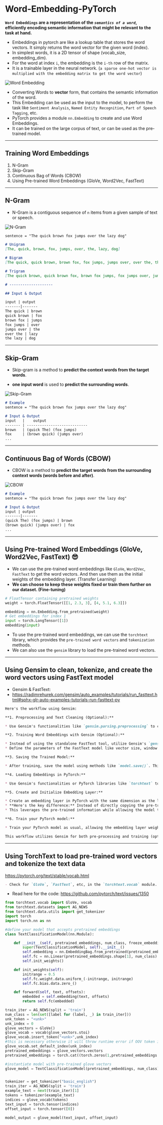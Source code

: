 # Word-Embedding-PyTorch

**`Word Embeddings` are a representation of the *`semantics of a word`*, efficiently encoding semantic information that might be relevant to the task at hand.**

- Embeddings in pytorch are like a lookup table that stores the word vectors. It simply returns the word vector for the given word (index).
- In simplest words, it is a 2D tensor of shape (vocab_size, embedding_dim).
- For the word at index `i`, the embedding is the `i-th` row of the matrix.
- It is a trainable layer in the neural network. (`a sparse one-hot vector is multiplied with the embedding matrix to get the word vector`)

![Word Embedding](./assets/Visualization-of-the-word-embedding-space.png)

- Converting Words to **vector** form, that contains the semantic information of the word.
- This Embedding can be used as the input to the model, to perform the task like `Sentiment Analysis`, `Named Entity Recognition`, `Part of Speech Tagging`, etc.
- PyTorch provides a module `nn.Embedding` to create and use Word Embeddings.
- It can be trained on the large corpus of text, or can be used as the pre-trained model.

---

## Training Word Embeddings

1. N-Gram
2. Skip-Gram
3. Continuous Bag of Words (CBOW)
4. Using Pre-trained Word Embeddings (GloVe, Word2Vec, FastText)

---

## N-Gram

- N-Gram is a contiguous sequence of `n` items from a given sample of text or speech.

![N-Gram](./assets/n-gram.jpg)
```markdown
sentence = "The quick brown fox jumps over the lazy dog"

# Unigram
[The, quick, brown, fox, jumps, over, the, lazy, dog]

# Bigram
[The quick, quick brown, brown fox, fox jumps, jumps over, over the, the lazy, lazy dog]

# Trigram
[The quick brown, quick brown fox, brown fox jumps, fox jumps over, jumps over the, over the lazy, the lazy dog]

# --------------------

## Input & Output

input | output
-------|-------
The quick | brown
quick brown | fox
brown fox | jumps
fox jumps | over
jumps over | the
over the | lazy
the lazy | dog
```

---

## Skip-Gram

- Skip-gram is a method to **predict the context words from the target words**.

- **one input word** is used to **predict the surrounding words**.

![Skip-Gram](./assets/skip-gram.png)

```markdown
# Example
sentence = "The quick brown fox jumps over the lazy dog"

# Input & Output
input   |    output
------- | ----------------------------
brown   | (quick The) (fox jumps)
fox     | (brown quick) (jumps over)
...
```

---

## Continuous Bag of Words (CBOW)

- CBOW is a method to **predict the target words from the surrounding context words (words before and after)**.

![CBOW](./assets/continuous-bag-of-words.png)

```markdown
# Example
sentence = "The quick brown fox jumps over the lazy dog"

# Input & Output
input | output
-------|-------
(quick The) (fox jumps) | brown
(brown quick) (jumps over) | fox
...
```

---

## Using Pre-trained Word Embeddings (GloVe, Word2Vec, FastText) 😎

- We can use the pre-trained word embeddings like `GloVe`, `Word2Vec`, `FastText` to get the word vectors. And then use them as the initial weights of the embedding layer. (Transfer Learning)
- **We can choose to keep these weights fixed or train them further on our dataset. (Fine-tuning)**

```python
# FloatTensor containing pretrained weights
weight = torch.FloatTensor([[1, 2.3, 3], [4, 5.1, 6.3]])

embedding = nn.Embedding.from_pretrained(weight)
# Get embeddings for index 1
input = torch.LongTensor([1])
embedding(input)
```

- To use the pre-trained word embeddings, we can use the `torchtext` library, which provides the `pre-trained word vectors` and `tokenization` methods.
- We can also use the `gensim` library to load the pre-trained word vectors.

---

## **Using Gensim to clean, tokenize, and create the word vectors using FastText model**

- Gensim & FastText:
- https://radimrehurek.com/gensim/auto_examples/tutorials/run_fasttext.html#sphx-glr-auto-examples-tutorials-run-fasttext-py

```markdown
Here's the workflow using Gensim:

**1. Preprocessing and Text Cleaning (Optional):**

* Use Gensim's functionalities like `gensim.parsing.preprocessing` to clean and pre-process your text data. This can involve steps like removing stop words, stemming/lemmatization, and handling special characters.

**2. Training Word Embeddings with Gensim (Optional):**

* Instead of using the standalone FastText tool, utilize Gensim's `gensim.models.FastText` class to train the word embeddings directly within your Python environment. This eliminates the need for separate tools and enables easier integration with your PyTorch model.
* Define the parameters of the FastText model like vector size, window size, etc., and train the model on your pre-processed text corpus.

**3. Saving the Trained Model:**

* After training, save the model using methods like `model.save()`. This saves the learned word vectors and related information.

**4. Loading Embeddings in PyTorch:**

* Use Gensim's functionalities or PyTorch libraries like `torchtext` to load the saved model and access the word vectors.

**5. Create and Initialize Embedding Layer:**

* Create an embedding layer in PyTorch with the same dimension as the loaded vectors.
* **Here's the key difference:** Instead of directly copying the pre-trained vectors, use them as the **initial weights** for the embedding layer. PyTorch allows you to define the initial weights of layers.
* This leverages the pre-trained information while allowing the model to fine-tune the weights during training, adapting to your specific data.

**6. Train your PyTorch model:**

* Train your PyTorch model as usual, allowing the embedding layer weights to be updated based on your training data.

This workflow utilizes Gensim for both pre-processing and training (optional) while leveraging PyTorch for model building and fine-tuning.
```

---

## **Using TorchText to load pre-trained word vectors and tokenize the text data**

https://pytorch.org/text/stable/vocab.html

```markdown
- Check for `GloVe`, `FastText`, etc, in the `torchtext.vocab` module.
```

- Read here for the code: https://github.com/pytorch/text/issues/1350

```python
from torchtext.vocab import GloVe, vocab
from torchtext.datasets import AG_NEWS
from torchtext.data.utils import get_tokenizer
import torch
import torch.nn as nn

#define your model that accepts pretrained embeddings 
class TextClassificationModel(nn.Module):

    def __init__(self, pretrained_embeddings, num_class, freeze_embeddings = False):
        super(TextClassificationModel, self).__init__()
        self.embedding = nn.EmbeddingBag.from_pretrained(pretrained_embeddings, freeze = freeze_embeddings, sparse=True)
        self.fc = nn.Linear(pretrained_embeddings.shape[1], num_class)
        self.init_weights()

    def init_weights(self):
        initrange = 0.5
        self.fc.weight.data.uniform_(-initrange, initrange)
        self.fc.bias.data.zero_()

    def forward(self, text, offsets):
        embedded = self.embedding(text, offsets)
        return self.fc(embedded)

train_iter = AG_NEWS(split = 'train')
num_class = len(set([label for (label, _) in train_iter]))
unk_token = "<unk>"
unk_index = 0
glove_vectors = GloVe()
glove_vocab = vocab(glove_vectors.stoi)
glove_vocab.insert_token("<unk>",unk_index)
#this is necessary otherwise it will throw runtime error if OOV token is queried 
glove_vocab.set_default_index(unk_index)
pretrained_embeddings = glove_vectors.vectors
pretrained_embeddings = torch.cat((torch.zeros(1,pretrained_embeddings.shape[1]),pretrained_embeddings))

#instantiate model with pre-trained glove vectors
glove_model = TextClassificationModel(pretrained_embeddings, num_class)


tokenizer = get_tokenizer("basic_english")
train_iter = AG_NEWS(split = 'train')
example_text = next(train_iter)[1]
tokens = tokenizer(example_text)
indices = glove_vocab(tokens)
text_input = torch.tensor(indices)
offset_input = torch.tensor([0])

model_output = glove_model(text_input, offset_input)
```